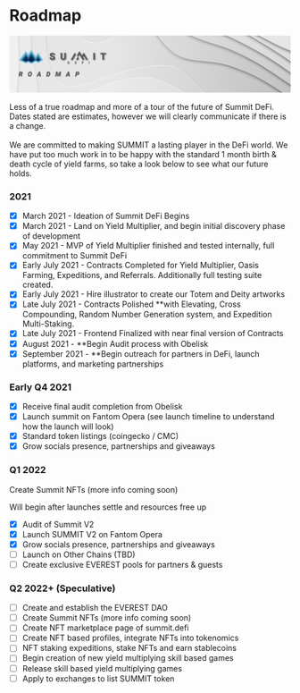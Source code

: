 # Roadmap

![](<.gitbook/assets/Roadmap Masthead (1).jpg>)

Less of a true roadmap and more of a tour of the future of Summit DeFi. Dates stated are estimates, however we will clearly communicate if there is a change.\
\
We are committed to making SUMMIT a lasting player in the DeFi world. We have put too much work in to be happy with the standard 1 month birth & death cycle of yield farms, so take a look below to see what our future holds.

### 2021

* [x] March 2021 - Ideation of Summit DeFi Begins
* [x] March 2021 - Land on Yield Multiplier, and begin initial discovery phase of development
* [x] May 2021 - MVP of Yield Multiplier finished and tested internally, full commitment to Summit DeFi
* [x] Early July 2021 - Contracts Completed for Yield Multiplier, Oasis Farming, Expeditions, and Referrals. Additionally full testing suite created.
* [x] Early July 2021 - Hire illustrator to create our Totem and Deity artworks
* [x] Late July 2021 - Contracts Polished \*\*with Elevating, Cross Compounding, Random Number Generation system, and Expedition Multi-Staking.
* [x] Late July 2021 - Frontend Finalized with near final version of Contracts
* [x] August 2021 - \*\*Begin Audit process with Obelisk
* [x] September 2021 - \*\*Begin outreach for partners in DeFi, launch platforms, and marketing partnerships

### Early Q4 2021

* [x] Receive final audit completion from Obelisk
* [x] Launch summit on Fantom Opera (see launch timeline to understand how the launch will look)
* [x] Standard token listings (coingecko / CMC)
* [x] Grow socials presence, partnerships and giveaways

### &#x20;**Q1 2022**

Create Summit NFTs (more info coming soon)

Will begin after launches settle and resources free up

* [x] Audit of Summit V2
* [x] Launch SUMMIT V2 on Fantom Opera
* [x] Grow socials presence, partnerships and giveaways
* [ ] Launch on Other Chains (TBD)
* [ ] Create exclusive EVEREST pools for partners & guests

### &#x20;**Q2 2022+ (Speculative)**

* [ ] Create and establish the EVEREST DAO
* [ ] Create Summit NFTs (more info coming soon)
* [ ] Create NFT marketplace page of summit.defi
* [ ] Create NFT based profiles, integrate NFTs into tokenomics
* [ ] NFT staking expeditions, stake NFTs and earn stablecoins
* [ ] Begin creation of new yield multiplying skill based games
* [ ] Release skill based yield multiplying games
* [ ] Apply to exchanges to list SUMMIT token
